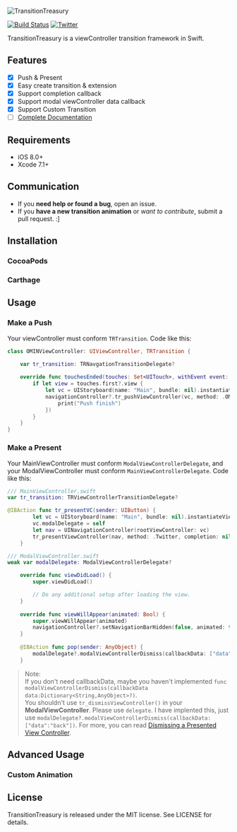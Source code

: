 ![TransitionTreasury](https://raw.githubusercontent.com/DianQK/TransitionTreasury/master/transitiontreasury.png)

[![Build Status](https://travis-ci.org/DianQK/TransitionTreasury.svg)](https://travis-ci.org/DianQK/TransitionTreasury)
[![Twitter](https://img.shields.io/badge/twitter-@Songxut-blue.svg?style=flat)](http://twitter.com/Songxut)    

TransitionTreasury is a viewController transition framework in Swift.    

## Features    

* [x] Push & Present
* [x] Easy create transition & extension
* [x] Support completion callback
* [x] Support modal viewController data callback
* [x] Support Custom Transition
* [ ] [Complete Documentation](wiki)

## Requirements   

* iOS 8.0+
* Xcode 7.1+

## Communication

* If you **need help or found a bug**, open an issue.
* If you **have a new transition animation** or *want to contribute*, submit a pull request. :]

## Installation

### CocoaPods

### Carthage

## Usage    

### Make a Push    

Your viewController must conform `TRTransition`. Code like this:     

```swift
class OMINViewController: UIViewController, TRTransition {
    
    var tr_transition: TRNavgationTransitionDelegate?

    override func touchesEnded(touches: Set<UITouch>, withEvent event: UIEvent?) {
        if let view = touches.first?.view {
            let vc = UIStoryboard(name: "Main", bundle: nil).instantiateViewControllerWithIdentifier("OMINViewController")
            navigationController?.tr_pushViewController(vc, method: .OMIN(keyView: view), completion: {
                print("Push finish")
            })
        }
    }
}
```

### Make a Present

Your MainViewController must conform `ModalViewControllerDelegate`, and your ModalViewController must conform `MainViewControllerDelegate`. Code like this:     

```Swift
/// MainViewController.swift
var tr_transition: TRViewControllerTransitionDelegate?

@IBAction func tr_presentVC(sender: UIButton) {
        let vc = UIStoryboard(name: "Main", bundle: nil).instantiateViewControllerWithIdentifier("ModalViewController") as! ModalViewController
        vc.modalDelegate = self
        let nav = UINavigationController(rootViewController: vc)
        tr_presentViewController(nav, method: .Twitter, completion: nil)
    }

/// ModalViewController.swift
weak var modalDelegate: ModalViewControllerDelegate?

    override func viewDidLoad() {
        super.viewDidLoad()

        // Do any additional setup after loading the view.
    }
    
    override func viewWillAppear(animated: Bool) {
        super.viewWillAppear(animated)
        navigationController?.setNavigationBarHidden(false, animated: true)
    }
    
    @IBAction func pop(sender: AnyObject) {
        modalDelegate?.modalViewControllerDismiss(callbackData: ["data":"back"])
    }
````

> Note:      
> If you don't need callbackData, maybe you haven't implemented `func modalViewControllerDismiss(callbackData data:Dictionary<String,AnyObject>?)`.     
> You shouldn't use `tr_dismissViewController()` in your **ModalViewController**. Please use `delegate`. I have implented this, just use `modalDelegate?.modalViewControllerDismiss(callbackData: ["data":"back"])`. For more, you can read [Dismissing a Presented View Controller](http://stackoverflow.com/questions/14636891/dismissing-a-presented-view-controller).

## Advanced Usage

### Custom Animation

## License

TransitionTreasury is released under the MIT license. See LICENSE for details.